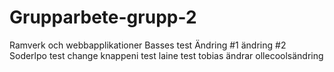 # Grupparbete-grupp-2
Ramverk och webbapplikationer
Basses test
Ändring #1
ändring #2
Soderlpo test change
knappeni test
laine test
tobias ändrar 
ollecoolsändring